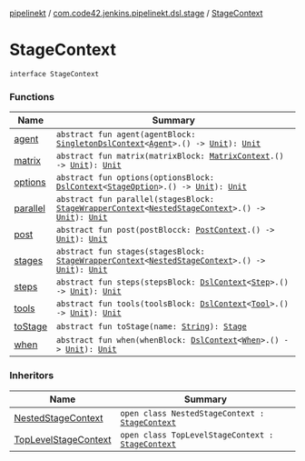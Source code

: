 [pipelinekt](../../index.md) / [com.code42.jenkins.pipelinekt.dsl.stage](../index.md) / [StageContext](./index.md)

# StageContext

`interface StageContext`

### Functions

| Name | Summary |
|---|---|
| [agent](agent.md) | `abstract fun agent(agentBlock: `[`SingletonDslContext`](../../com.code42.jenkins.pipelinekt.dsl/-singleton-dsl-context/index.md)`<`[`Agent`](../../com.code42.jenkins.pipelinekt.core/-agent.md)`>.() -> `[`Unit`](https://kotlinlang.org/api/latest/jvm/stdlib/kotlin/-unit/index.html)`): `[`Unit`](https://kotlinlang.org/api/latest/jvm/stdlib/kotlin/-unit/index.html) |
| [matrix](matrix.md) | `abstract fun matrix(matrixBlock: `[`MatrixContext`](../-matrix-context/index.md)`.() -> `[`Unit`](https://kotlinlang.org/api/latest/jvm/stdlib/kotlin/-unit/index.html)`): `[`Unit`](https://kotlinlang.org/api/latest/jvm/stdlib/kotlin/-unit/index.html) |
| [options](options.md) | `abstract fun options(optionsBlock: `[`DslContext`](../../com.code42.jenkins.pipelinekt.dsl/-dsl-context/index.md)`<`[`StageOption`](../../com.code42.jenkins.pipelinekt.core/-stage-option.md)`>.() -> `[`Unit`](https://kotlinlang.org/api/latest/jvm/stdlib/kotlin/-unit/index.html)`): `[`Unit`](https://kotlinlang.org/api/latest/jvm/stdlib/kotlin/-unit/index.html) |
| [parallel](parallel.md) | `abstract fun parallel(stagesBlock: `[`StageWrapperContext`](../-stage-wrapper-context/index.md)`<`[`NestedStageContext`](../-nested-stage-context/index.md)`>.() -> `[`Unit`](https://kotlinlang.org/api/latest/jvm/stdlib/kotlin/-unit/index.html)`): `[`Unit`](https://kotlinlang.org/api/latest/jvm/stdlib/kotlin/-unit/index.html) |
| [post](post.md) | `abstract fun post(postBlocck: `[`PostContext`](../../com.code42.jenkins.pipelinekt.dsl.post/-post-context/index.md)`.() -> `[`Unit`](https://kotlinlang.org/api/latest/jvm/stdlib/kotlin/-unit/index.html)`): `[`Unit`](https://kotlinlang.org/api/latest/jvm/stdlib/kotlin/-unit/index.html) |
| [stages](stages.md) | `abstract fun stages(stagesBlock: `[`StageWrapperContext`](../-stage-wrapper-context/index.md)`<`[`NestedStageContext`](../-nested-stage-context/index.md)`>.() -> `[`Unit`](https://kotlinlang.org/api/latest/jvm/stdlib/kotlin/-unit/index.html)`): `[`Unit`](https://kotlinlang.org/api/latest/jvm/stdlib/kotlin/-unit/index.html) |
| [steps](steps.md) | `abstract fun steps(stepsBlock: `[`DslContext`](../../com.code42.jenkins.pipelinekt.dsl/-dsl-context/index.md)`<`[`Step`](../../com.code42.jenkins.pipelinekt.core.step/-step/index.md)`>.() -> `[`Unit`](https://kotlinlang.org/api/latest/jvm/stdlib/kotlin/-unit/index.html)`): `[`Unit`](https://kotlinlang.org/api/latest/jvm/stdlib/kotlin/-unit/index.html) |
| [tools](tools.md) | `abstract fun tools(toolsBlock: `[`DslContext`](../../com.code42.jenkins.pipelinekt.dsl/-dsl-context/index.md)`<`[`Tool`](../../com.code42.jenkins.pipelinekt.core/-tool.md)`>.() -> `[`Unit`](https://kotlinlang.org/api/latest/jvm/stdlib/kotlin/-unit/index.html)`): `[`Unit`](https://kotlinlang.org/api/latest/jvm/stdlib/kotlin/-unit/index.html) |
| [toStage](to-stage.md) | `abstract fun toStage(name: `[`String`](https://kotlinlang.org/api/latest/jvm/stdlib/kotlin/-string/index.html)`): `[`Stage`](../../com.code42.jenkins.pipelinekt.core.stage/-stage/index.md) |
| [when](when.md) | `abstract fun when(whenBlock: `[`DslContext`](../../com.code42.jenkins.pipelinekt.dsl/-dsl-context/index.md)`<`[`When`](../../com.code42.jenkins.pipelinekt.core/-when.md)`>.() -> `[`Unit`](https://kotlinlang.org/api/latest/jvm/stdlib/kotlin/-unit/index.html)`): `[`Unit`](https://kotlinlang.org/api/latest/jvm/stdlib/kotlin/-unit/index.html) |

### Inheritors

| Name | Summary |
|---|---|
| [NestedStageContext](../-nested-stage-context/index.md) | `open class NestedStageContext : `[`StageContext`](./index.md) |
| [TopLevelStageContext](../-top-level-stage-context/index.md) | `open class TopLevelStageContext : `[`StageContext`](./index.md) |

